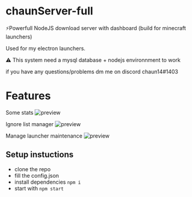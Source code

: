 # chaunServer-full

⚡Powerfull NodeJS download server with dashboard (build for minecraft launchers)

Used for my electron launchers.


⚠ This system need a mysql database + nodejs environnment to work 

if you have any questions/problems dm me on discord chaun14#1403

# Features
Some stats
![preview](https://i.imgur.com/6YR6n5l.png)

Ignore list manager
![preview](https://i.imgur.com/Ea11xXC.png)

Manage launcher maintenance
![preview](https://i.imgur.com/BBKVpKb.png)



## Setup instuctions

- clone the repo
- fill the config.json
- install dependencies `npm i`
- start with `npm start`
